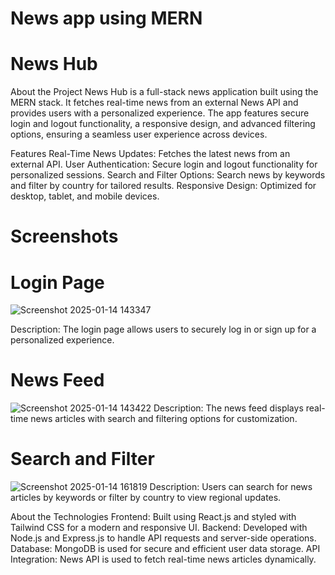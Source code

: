 # News app using MERN
# News Hub
About the Project
News Hub is a full-stack news application built using the MERN stack. It fetches real-time news from an external News API and provides users with a personalized experience. The app features secure login and logout functionality, a responsive design, and advanced filtering options, ensuring a seamless user experience across devices.

Features
Real-Time News Updates: Fetches the latest news from an external API.
User Authentication: Secure login and logout functionality for personalized sessions.
Search and Filter Options: Search news by keywords and filter by country for tailored results.
Responsive Design: Optimized for desktop, tablet, and mobile devices.

# Screenshots
 # Login Page
![Screenshot 2025-01-14 143347](https://github.com/user-attachments/assets/a7946e8a-042a-4aa0-a364-0b1ed5f1081d)

Description: The login page allows users to securely log in or sign up for a personalized experience.

 # News Feed
 ![Screenshot 2025-01-14 143422](https://github.com/user-attachments/assets/2aa5de72-f89a-4a29-9797-6a9b87a87655)
Description: The news feed displays real-time news articles with search and filtering options for customization.

# Search and Filter
![Screenshot 2025-01-14 161819](https://github.com/user-attachments/assets/5e070b10-bab1-4a7d-96ca-5a428144802f)
Description: Users can search for news articles by keywords or filter by country to view regional updates.


About the Technologies
Frontend: Built using React.js and styled with Tailwind CSS for a modern and responsive UI.
Backend: Developed with Node.js and Express.js to handle API requests and server-side operations.
Database: MongoDB is used for secure and efficient user data storage.
API Integration: News API is used to fetch real-time news articles dynamically.
